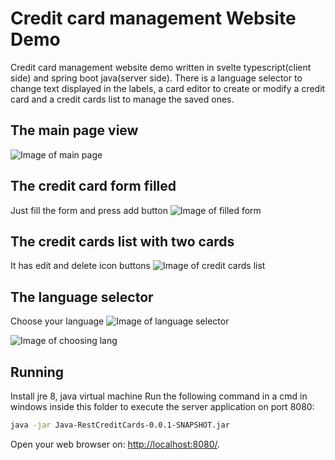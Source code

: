 # Credit card management Website Demo

Credit card management website demo written in svelte typescript(client side) and spring boot java(server side).
There is a language selector to change text displayed in the labels, a card editor to create or modify a credit card 
and a credit cards list to manage the saved ones.

## The main page view
![Image of main page](https://octodex.github.com/images/yaktocat.png)
## The credit card form filled
Just fill the form and press add button
![Image of filled form](https://octodex.github.com/images/yaktocat.png)
## The credit cards list with two cards
It has edit and delete icon buttons
![Image of credit cards list](https://octodex.github.com/images/yaktocat.png)
## The language selector
Choose your language
![Image of language selector](https://octodex.github.com/images/yaktocat.png)

![Image of choosing lang](https://octodex.github.com/images/yaktocat.png)

## Running

Install jre 8, java virtual machine
Run the following command in a cmd in windows inside this folder to execute the server application on port 8080:

```bash
java -jar Java-RestCreditCards-0.0.1-SNAPSHOT.jar
```

Open your web browser on: [http://localhost:8080/](http://localhost:8080/).

